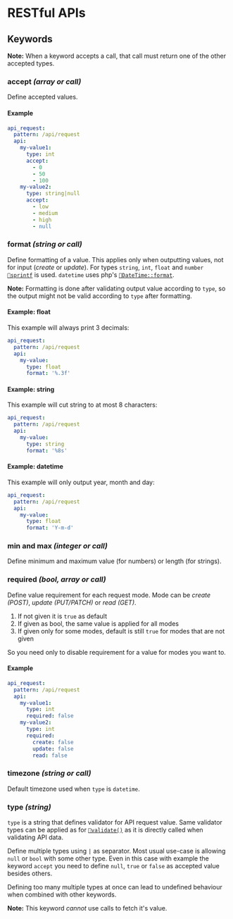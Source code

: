 ---
---

# RESTful APIs

## Keywords

**Note:** When a keyword accepts a call, that call must return one of the other accepted types.

### accept *(array or call)*

Define accepted values.

#### Example

```yaml
api_request:
  pattern: /api/request
  api:
    my-value1:
      type: int
      accept:
        - 0
        - 50
        - 100
    my-value2:
      type: string|null
      accept:
        - low
        - medium
        - high
        - null
```

### format *(string or call)*

Define formatting of a value. This applies only when outputting values, not for input (*create* or *update*).
For types `string`, `int`, `float` and `number` [`🔗sprintf`](http://php.net/manual/en/function.sprintf.php) is used.
`datetime` uses php's [`🔗DateTime::format`](http://php.net/manual/en/datetime.format.php).

**Note:** Formatting is done after validating output value according to `type`, so the output might not be valid
according to `type` after formatting.

#### Example: float

This example will always print 3 decimals:

```yaml
api_request:
  pattern: /api/request
  api:
    my-value:
      type: float
      format: '%.3f'
```

#### Example: string

This example will cut string to at most 8 characters:

```yaml
api_request:
  pattern: /api/request
  api:
    my-value:
      type: string
      format: '%8s'
```

#### Example: datetime

This example will only output year, month and day:

```yaml
api_request:
  pattern: /api/request
  api:
    my-value:
      type: float
      format: 'Y-m-d'
```

### min and max *(integer or call)*

Define minimum and maximum value (for numbers) or length (for strings).

### required *(bool, array or call)*

Define value requirement for each request mode.
Mode can be *create (POST)*, *update (PUT/PATCH)* or *read (GET)*.

1. If not given it is `true` as default
1. If given as bool, the same value is applied for all modes
1. If given only for some modes, default is still `true` for modes that are not given

So you need only to disable requirement for a value for modes you want to.

#### Example

```yaml
api_request:
  pattern: /api/request
  api:
    my-value1:
      type: int
      required: false
    my-value2:
      type: int
      required:
        create: false
        update: false
        read: false
```

### timezone *(string or call)*

Default timezone used when `type` is `datetime`.

### type *(string)*

`type` is a string that defines validator for API request value.
Same validator types can be applied as for [`🔗validate()`](/v2/kernel/validation)
as it is directly called when validating API data.

Define multiple types using `|` as separator.
Most usual use-case is allowing `null` or `bool` with some other type.
Even in this case with example the keyword `accept` you need to define
`null`, `true` or `false` as accepted value besides others.

Defining too many multiple types at once can lead to undefined behaviour when combined with other keywords.

**Note:** This keyword *cannot* use calls to fetch it's value.
